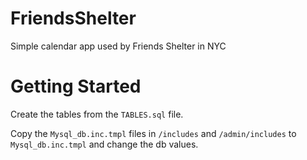 # FriendsShelter

Simple calendar app used by Friends Shelter in NYC

# Getting Started

Create the tables from the `TABLES.sql` file.

Copy the `Mysql_db.inc.tmpl` files in `/includes` and `/admin/includes` to `Mysql_db.inc.tmpl`
and change the db values.
